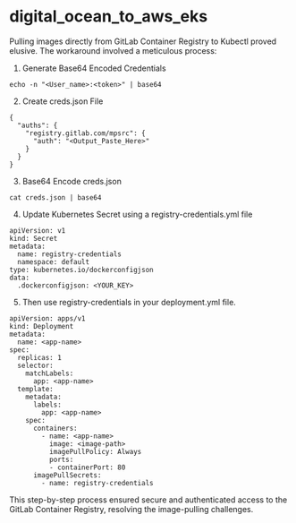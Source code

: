 # digital_ocean_to_aws_eks


Pulling images directly from GitLab Container Registry to Kubectl proved elusive. The workaround involved a meticulous process:

1. Generate Base64 Encoded Credentials

```
echo -n "<User_name>:<token>" | base64
```

2. Create creds.json File

```
{
  "auths": {
    "registry.gitlab.com/mpsrc": {
      "auth": "<Output_Paste_Here>"
    }
  }
}
```

3. Base64 Encode creds.json

```
cat creds.json | base64
```

4. Update Kubernetes Secret using a registry-credentials.yml file

```
apiVersion: v1
kind: Secret
metadata:
  name: registry-credentials
  namespace: default
type: kubernetes.io/dockerconfigjson
data:
  .dockerconfigjson: <YOUR_KEY>
```

5. Then use registry-credentials in your deployment.yml file.

```
apiVersion: apps/v1
kind: Deployment
metadata:
  name: <app-name>
spec:
  replicas: 1
  selector:
    matchLabels:
      app: <app-name>
  template:
    metadata:
      labels:
        app: <app-name>
    spec:
      containers:
        - name: <app-name>
          image: <image-path>
          imagePullPolicy: Always
          ports:
          - containerPort: 80
      imagePullSecrets:
        - name: registry-credentials
```

This step-by-step process ensured secure and authenticated access to the GitLab Container Registry, resolving the image-pulling challenges.